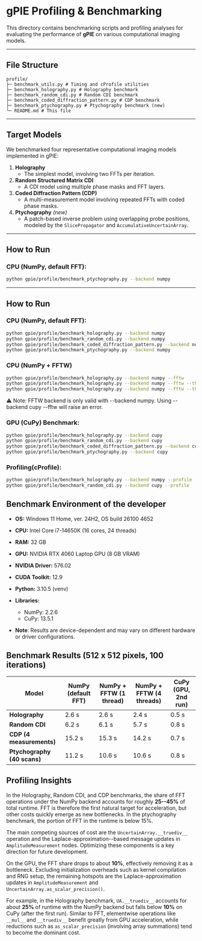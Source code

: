 # gPIE Profiling & Benchmarking

This directory contains benchmarking scripts and profiling analyses for evaluating the performance of **gPIE** on various computational imaging models.

---

## File Structure
```
profile/
├─ benchmark_utils.py # Timing and cProfile utilities
├─ benchmark_holography.py # Holography benchmark
├─ benchmark_random_cdi.py # Random CDI benchmark
├─ benchmark_coded_diffraction_pattern.py # CDP benchmark
├─ benchmark_ptychography.py # Ptychography benchmark (new)
└─ README.md # This file                               
```


---

## Target Models
We benchmarked four representative computational imaging models implemented in gPIE:

1. **Holography**  
   - The simplest model, involving two FFTs per iteration.
2. **Random Structured Matrix CDI**  
   - A CDI model using multiple phase masks and FFT layers.
3. **Coded Diffraction Pattern (CDP)**  
   - A multi-measurement model involving repeated FFTs with coded phase masks.
4. **Ptychography** *(new)*  
   - A patch-based inverse problem using overlapping probe positions, modeled by the `SlicePropagator` and `AccumulativeUncertainArray`.

---

## How to Run

### CPU (NumPy, default FFT):
```bash
python gpie/profile/benchmark_ptychography.py --backend numpy
```

---

##  How to Run
### CPU (NumPy, default FFT):
```bash
python gpie/profile/benchmark_holography.py --backend numpy
python gpie/profile/benchmark_random_cdi.py --backend numpy
python gpie/profile/benchmark_coded_diffraction_pattern.py --backend numpy
python gpie/profile/benchmark_ptychography.py --backend numpy
```

### CPU (NumPy + FFTW)
```bash
python gpie/profile/benchmark_holography.py --backend numpy --fftw
python gpie/profile/benchmark_holography.py --backend numpy --fftw --threads 4 --planner-effort FFTW_MEASURE
python gpie/profile/benchmark_holography.py --backend numpy --fftw --threads 8 --planner-effort FFTW_PATIENT
```
⚠️ Note: FFTW backend is only valid with --backend numpy. Using --backend cupy --fftw will raise an error.

### GPU (CuPy) Benchmark:
```bash
python gpie/profile/benchmark_holography.py --backend cupy
python gpie/profile/benchmark_random_cdi.py --backend cupy
python gpie/profile/benchmark_coded_diffraction_pattern.py --backend cupy
python gpie/profile/benchmark_ptychography.py --backend cupy
```

### Profiling(cProfile):
```bash
python gpie/profile/benchmark_holography.py --backend numpy --profile
python gpie/profile/benchmark_random_cdi.py --backend cupy --profile
```

## Benchmark Environment of the developer

- **OS:** Windows 11 Home, ver. 24H2, OS build 26100 4652
- **CPU:** Intel Core i7-14650K (16 cores, 24 threads)  
- **RAM:** 32 GB 
- **GPU:** NVIDIA RTX 4060 Laptop GPU (8 GB VRAM)  
- **NVIDIA Driver:** 576.02
- **CUDA Toolkit:** 12.9
- **Python:** 3.10.5 (venv)  
- **Libraries:**
  - NumPy: 2.2.6
  - CuPy: 13.5.1

- **Note**: Results are device-dependent and may vary on different hardware or driver configurations.

##  Benchmark Results (512 x 512 pixels, 100 iterations)

| Model                  | NumPy (default FFT) | NumPy + FFTW (1 thread) | NumPy + FFTW (4 threads) | CuPy (GPU, 2nd run)|
|------------------------ |------------------- |------------------------ |--------------------------|--------------------|
| **Holography**          | 2.6 s              | 2.6 s                   | 2.4 s                    | 0.5 s             |
| **Random CDI**          | 6.2 s              | 6.1 s                   | 5.7 s                    | 0.8 s            |
| **CDP (4 measurements)** | 15.2 s            | 15.3 s                   | 14.2 s                    | 0.7 s              |
| **Ptychography (40 scans)** | 11.2 s            | 10.6 s                   | 10.6 s                    | 0.8 s              |

## Profiling Insights

In the Holography, Random CDI, and CDP benchmarks, the share of FFT
operations under the NumPy backend accounts for roughly **25--45%** of
total runtime. FFT is therefore the first natural target for
acceleration, but other costs quickly emerge as new bottlenecks.
In the ptychography benchmark, the portion of FFT in the runtime is below 15%.

The main competing sources of cost are the `UncertainArray.__truediv__`
operation and the Laplace-approximation--based message updates in
`AmplitudeMeasurement` nodes. Optimizing these components is a key
direction for future development.

On the GPU, the FFT share drops to about **10%**, effectively removing it
as a bottleneck. Excluding initialization overheads such as kernel
compilation and RNG setup, the remaining hotspots are the
Laplace-approximation updates in `AmplitudeMeasurement` and `UncertainArray.as_scalar_precision()`.

For example, in the Holography benchmark, `UA.__truediv__` accounts for
about **25%** of runtime with the NumPy backend but falls below **10%**
on CuPy (after the first run). Similar to FFT, elementwise operations
like `__mul__` and `__truediv__` benefit greatly from GPU acceleration,
while reductions such as `as_scalar_precision` (involving array
summations) tend to become the dominant cost.
